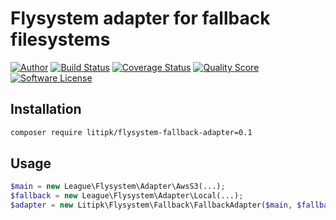 # Flysystem adapter for fallback filesystems


[![Author](http://img.shields.io/badge/author-@castarco-blue.svg?style=flat-square)](https://twitter.com/castarco)
[![Build Status](https://img.shields.io/travis/Litipk/flysystem-fallback-adapter/master.svg?style=flat-square)](https://travis-ci.org/Litipk/flysystem-fallback-adapter)
[![Coverage Status](https://img.shields.io/scrutinizer/coverage/g/litipk/flysystem-fallback-adapter.svg?style=flat-square)](https://scrutinizer-ci.com/g/litipk/flysystem-fallback-adapter/code-structure)
[![Quality Score](https://img.shields.io/scrutinizer/g/litipk/flysystem-fallback-adapter.svg?style=flat-square)](https://scrutinizer-ci.com/g/litipk/flysystem-fallback-adapter)
[![Software License](https://img.shields.io/badge/license-MIT-brightgreen.svg?style=flat-square)](LICENSE)

## Installation

```bash
composer require litipk/flysystem-fallback-adapter=0.1
```

## Usage

```php
$main = new League\Flysystem\Adapter\AwsS3(...);
$fallback = new League\Flysystem\Adapter\Local(...);
$adapter = new Litipk\Flysystem\Fallback\FallbackAdapter($main, $fallback);
```
